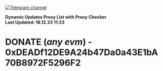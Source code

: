 [![Telegram channel](https://img.shields.io/endpoint?url=https://runkit.io/damiankrawczyk/telegram-badge/branches/master?url=https://t.me/n4z4v0d)](https://t.me/n4z4v0d) 

**Dynamic Updates Proxy List with Proxy Checker**  
**Last Updated: 18.12.23 11:23**

# DONATE (_any evm_) - 0xDEADf12DE9A24b47Da0a43E1bA70B8972F5296F2
